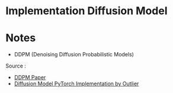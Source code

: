 # Implementation Diffusion Model

# Notes
- DDPM (Denoising Diffusion Probabilistic Models)

Source : 
- [DDPM Paper](https://arxiv.org/pdf/2006.11239)
- [Diffusion Model PyTorch Implementation by Outlier](https://youtu.be/TBCRlnwJtZU?si=JO8tvbuyDCT69Sy5)